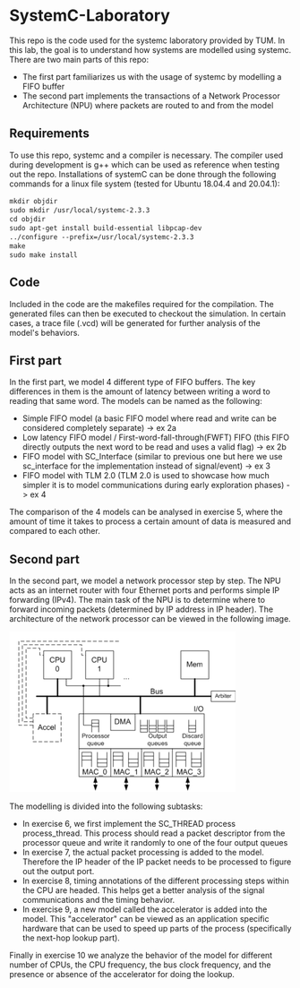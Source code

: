 # SystemC-Laboratory

This repo is the code used for the systemc laboratory provided by TUM. In this lab, the goal is to understand how systems are modelled using systemc.
There are two main parts of this repo: 
- The first part familiarizes us with the usage of systemc by modelling a FIFO buffer
- The second part implements the transactions of a Network Processor Architecture (NPU) where packets are routed to and from the model

## Requirements

To use this repo, systemc and a compiler is necessary. The compiler used during development is g++ which can be used as reference when testing out the repo.
Installations of systemC can be done through the following commands for a linux file system (tested for Ubuntu 18.04.4 and 20.04.1):

```
mkdir objdir
sudo mkdir /usr/local/systemc-2.3.3
cd objdir
sudo apt-get install build-essential libpcap-dev
../configure --prefix=/usr/local/systemc-2.3.3
make
sudo make install
```

## Code

Included in the code are the makefiles required for the compilation. The generated files can then be executed to checkout the simulation. In certain cases, a trace file (.vcd) will be generated for further analysis of the model's behaviors.

## First part

In the first part, we model 4 different type of FIFO buffers. The key differences in them is the amount of latency between writing a word to reading that same word. The models can be named as the following: 
- Simple FIFO model (a basic FIFO model where read and write can be considered completely separate) -> ex 2a
- Low latency FIFO model / First-word-fall-through(FWFT) FIFO (this FIFO directly outputs the next word to be read and uses a valid flag) -> ex 2b
- FIFO model with SC_Interface (similar to previous one but here we use sc_interface for the implementation instead of signal/event) -> ex 3
- FIFO model with TLM 2.0 (TLM 2.0 is used to showcase how much simpler it is to model communications during early exploration phases) -> ex 4

The comparison of the 4 models can be analysed in exercise 5, where the amount of time it takes to process a certain amount of data is measured and compared to each other.

## Second part

In the second part, we model a network processor step by step. The NPU acts as an internet router with four Ethernet ports and performs simple IP forwarding (IPv4). The main task of the NPU is to determine where to forward incoming packets (determined by IP address in IP header). The architecture of the network processor can be viewed in the following image.

![Architecture of the network processor](Images/architecture.png)

The modelling is divided into the following subtasks:
- In exercise 6, we first implement the SC_THREAD process process_thread. This process should read a packet descriptor from the processor queue and write it randomly to one of the four output queues
- In exercise 7, the actual packet processing is added to the model. Therefore the IP header of the IP packet needs to be processed to figure out the output port.
- In exercise 8, timing annotations of the different processing steps within the CPU are headed. This helps get a better analysis of the signal communications and the timing behavior.
- In exercise 9, a new model called the accelerator is added into the model. This "accelerator" can be viewed as an application specific hardware that can be used to speed up parts of the process (specifically the next-hop lookup part).

Finally in exercise 10 we analyze the behavior of the model for different number of CPUs, the CPU frequency, the bus clock frequency, and the presence or absence of the accelerator for doing the lookup.